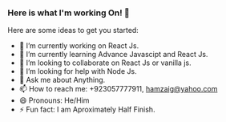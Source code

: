 ### Here is what I'm working On! 👋

Here are some ideas to get you started:

- 🔭 I’m currently working on React Js.
- 🌱 I’m currently learning Advance Javascipt and React Js.
- 👯 I’m looking to collaborate on React Js or vanilla js.
- 🤔 I’m looking for help with Node Js.
- 💬 Ask me about Anything.
- 📫 How to reach me: +923057777911, hamzaig@yahoo.com 
- 😄 Pronouns: He/Him
- ⚡ Fun fact: I am Aproximately Half Finish.

